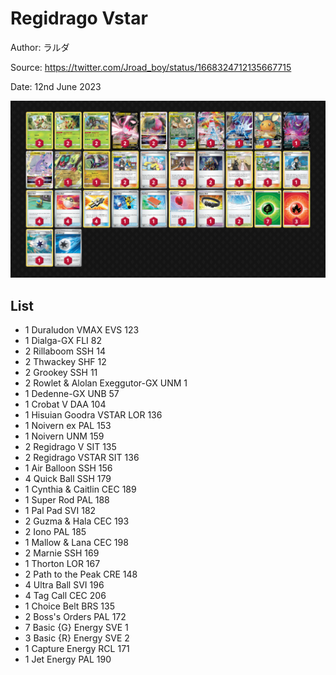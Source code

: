 # Regidrago Vstar

Author: ラルダ

Source: <https://twitter.com/Jroad_boy/status/1668324712135667715>

Date: 12nd June 2023

![decklist](../../images/PAL/Regidrago%20Vstar/4-%20Regidragoo%20Vstar.png)

## List

* 1 Duraludon VMAX EVS 123
* 1 Dialga-GX FLI 82
* 2 Rillaboom SSH 14
* 2 Thwackey SHF 12
* 2 Grookey SSH 11
* 2 Rowlet & Alolan Exeggutor-GX UNM 1
* 1 Dedenne-GX UNB 57
* 1 Crobat V DAA 104
* 1 Hisuian Goodra VSTAR LOR 136
* 1 Noivern ex PAL 153
* 1 Noivern UNM 159
* 2 Regidrago V SIT 135
* 2 Regidrago VSTAR SIT 136
* 1 Air Balloon SSH 156
* 4 Quick Ball SSH 179
* 1 Cynthia & Caitlin CEC 189
* 1 Super Rod PAL 188
* 1 Pal Pad SVI 182
* 2 Guzma & Hala CEC 193
* 2 Iono PAL 185
* 1 Mallow & Lana CEC 198
* 2 Marnie SSH 169
* 1 Thorton LOR 167
* 2 Path to the Peak CRE 148
* 4 Ultra Ball SVI 196
* 4 Tag Call CEC 206
* 1 Choice Belt BRS 135
* 2 Boss's Orders PAL 172
* 7 Basic {G} Energy SVE 1
* 3 Basic {R} Energy SVE 2
* 1 Capture Energy RCL 171
* 1 Jet Energy PAL 190
